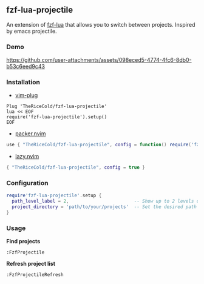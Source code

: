 ## fzf-lua-projectile

An extension of [fzf-lua](https://github.com/ibhagwan/fzf-lua) that allows you to switch between projects. Inspired by emacs projectile.

### Demo
https://github.com/user-attachments/assets/098eced5-4774-4fc6-8db0-b53c6eed9c43

### Installation
- [vim-plug](https://github.com/junegunn/vim-plug)
```vim
Plug 'TheRiceCold/fzf-lua-projectile'
lua << EOF
require('fzf-lua-projectile').setup()
EOF
```
- [packer.nvim](https://github.com/wbthomason/packer.nvim)
```lua
use { "TheRiceCold/fzf-lua-projectile", config = function() require('fzf-lua-projectile').setup() end }
```
- [lazy.nvim](https://github.com/folke/lazy.nvim)
```lua
{ "TheRiceCold/fzf-lua-projectile", config = true }
```

### Configuration

``` lua
require'fzf-lua-projectile'.setup {
  path_level_label = 2,                        -- Show up to 2 levels of the directory path
  project_directory = 'path/to/your/projects'  -- Set the desired path here
}
```

### Usage
**Find projects**
```
:FzfProjectile
```
**Refresh project list**
```
:FzfProjectileRefresh
```
